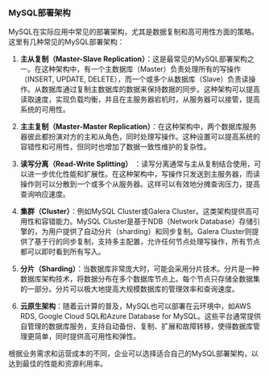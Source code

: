 ### MySQL部署架构

MySQL在实际应用中常见的部署架构，尤其是数据复制和高可用性方面的策略。这里有几种常见的MySQL部署架构：

1. **主从复制（Master-Slave Replication）**：这是最常见的MySQL部署架构之一。在这种架构中，有一个主数据库（Master）负责处理所有的写操作（INSERT, UPDATE,
   DELETE），而一个或多个从数据库（Slave）负责读操作。从数据库通过复制主数据库的数据来保持数据的同步。这种架构可以提高读取速度，实现负载均衡，并且在主服务器宕机时，从服务器可以接管，提高系统的可用性。

2. **主主复制（Master-Master Replication）**：在这种架构中，两个数据库服务器彼此都扮演对方的主和从角色，同时处理写操作。这种设置可以提高系统的容错性和可用性，但同时也增加了数据一致性维护的复杂性。

3. **读写分离（Read-Write Splitting）**
   ：读写分离通常与主从复制结合使用，可以进一步优化性能和扩展性。在这种架构中，写操作只发送到主服务器，而读操作则可以分散到一个或多个从服务器。这样可以有效地分摊查询压力，提高查询响应速度。

4. **集群（Cluster）**：例如MySQL Cluster或Galera Cluster。这类架构提供高可用性和容错能力。MySQL Cluster是基于NDB（Network
   Database）存储引擎的，为用户提供了自动分片（sharding）和同步复制。Galera Cluster则提供了基于行的同步复制，支持多主配置，允许任何节点处理写操作，所有节点都可以即时看到所有写入。

5. **分片（Sharding）**：当数据库非常庞大时，可能会采用分片技术。分片是一种数据库架构技术，将数据分布在多个数据库节点上。每个节点只存储全数据集的一部分。分片可以极大地提高大规模数据库的管理效率和查询速度。

6. **云原生架构**：随着云计算的普及，MySQL也可以部署在云环境中，如AWS RDS, Google Cloud SQL和Azure Database for
   MySQL。这些平台通常提供自管理的数据库服务，支持自动备份、复制、扩展和故障转移，使得数据库管理更简单，同时提供高可用性和弹性。

根据业务需求和运营成本的不同，企业可以选择适合自己的MySQL部署架构，以达到最佳的性能和资源利用率。